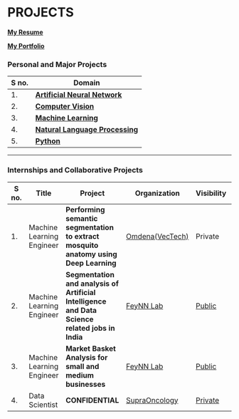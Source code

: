 # PROJECTS

[**My Resume**](https://drive.google.com/file/d/1FZWZqaK10-ClJj76wUO4kUdQ9MKnJvCc/view?usp=sharing)

[**My Portfolio**](https://xenonyxblaze.github.io/vaasu-portfolio/)

### Personal and Major Projects
| **S no.** | **Domain** | 
| ----- | ----- |
| 1. | [**Artificial Neural Network**](https://github.com/vaasu2002/PROJECTS/tree/main/Artificial%20Neural%20Network) |
| 2. | [**Computer Vision**](https://github.com/vaasu2002/PROJECTS/tree/main/Computer%20Vision) |
| 3. | [**Machine Learning**](https://github.com/vaasu2002/PROJECTS/tree/main/Machine%20Learning) |
| 4. | [**Natural Language Processing**](https://github.com/vaasu2002/PROJECTS/tree/main/Natural%20Language%20Processing) |
| 5. | [**Python**](https://github.com/vaasu2002/PROJECTS/tree/main/PYTHON) |



---------------------------------------------------




### Internships and Collaborative Projects
| S no. | Title  | Project | Organization | Visibility | My contribution |
| ----- | ----- | -----| ----- | -----| -----| 
| 1. | Machine Learning Engineer |**Performing semantic segmentation to extract mosquito anatomy using Deep Learning** | [Omdena(VecTech)](https://www.vectech.io/) | Private | Read |
| 2. | Machine Learning Engineer |**Segmentation and analysis of Artificial Intelligence and Data Science related jobs in India** | [FeyNN Lab](https://feynnlabs.com/) | [Public](https://github.com/vaasu2002/Feynn-Labs/blob/main/Job%20Segmentation/SEGMENTATION%20AND%20ANALYSIS%20OF%20ARTIFICIAL%20INTELLIGENCE%20JOB%20MARKET%20IN%20INDIA.pdf) | Read |
| 3. | Machine Learning Engineer |**Market Basket Analysis for small and medium businesses** | [FeyNN Lab](https://feynnlabs.com/) | [Public](https://github.com/vaasu2002/Market-Basket-Analysis) | Read |
| 4. | Data Scientist |**CONFIDENTIAL** | [SupraOncology](https://www.supraoncology.com/) | [Private]() | Read |


